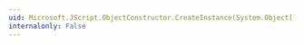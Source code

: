 ```yaml
---
uid: Microsoft.JScript.ObjectConstructor.CreateInstance(System.Object[])
internalonly: False
---
```

